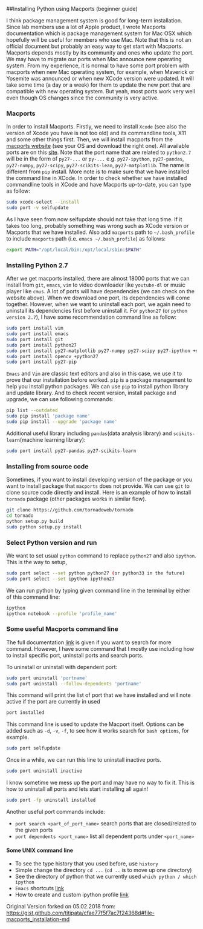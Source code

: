 ##Installing Python using Macports (beginner guide)


I think package management system is good for long-term installation. Since lab members use a lot of Apple product,
I wrote Macports documentation which is package management system for Mac OSX which hopefully will be useful for members who use Mac. Note that this is not an official document but probably an easy way to get start with Macports. Macports depends mostly by its community and ones who update the port. We may have to migrate our ports when Mac announce new operating system. From my experience, it is normal to have some port problem with macports when new Mac operating system, for example, when Maverick or Yosemite was announced or when new XCode version were updated. It will
take some time (a day or a week) for them to update the new port that are compatible
with new operating system. But yeah, most ports work very well even though OS changes since
the community is very active.

### Macports

In order to install Macports. Firstly, we need to install `Xcode` (see also the version of Xcode
you have is not too old) and its commandline tools, X11 and some other things first. Then, we
will install macports from the [macports website](https://www.macports.org/install.php) (see your OS and download the right one). All available ports are on this [site](https://www.macports.org/ports.php). Note that the port name that are related to `python2.7` will be in the form of `py27-...` or `py-...` e.g. `py27-ipython`, `py27-pandas`, `py27-numpy`, `py27-scipy`, `py27-scikits-lean`, `py27-matplotlib`. The name is different from `pip` install.
More note is to make sure that we have installed the command line in XCode. In order to
check whether we have installed commandline tools in XCode and have Macports up-to-date, you can type as follow:

```bash
sudo xcode-select --install
sudo port -v selfupdate
```

As I have seen from now selfupdate should not take that long time. If it takes too long, probably
something was wrong such as XCode version or Macports that we have installed. Also add `macports` path to `~/.bash_profile`
to include `macports` path (i.e. `emacs ~/.bash_profile`) as follows:

```bash
export PATH="/opt/local/bin:/opt/local/sbin:$PATH"
```

### Installing Python 2.7

After we get macports installed, there are almost 18000 ports that we can install from `git`, `emacs`, `vim`
to video downloader like `youtube-dl` or music player like `cmus`. A lot of ports will have dependencies (we can check on the website above). When we download one port, its dependencies will come together. However, when we
want to uninstall each port, we again need to uninstall its dependencies first before uninstall it.
For `python27` (or `python version 2.7`), I have some recommendation command line as follow:

```bash
sudo port install vim
sudo port install emacs
sudo port install git
sudo port install python27
sudo port install py27-matplotlib py27-numpy py27-scipy py27-ipython +notebook
sudo port install opencv +python27
sudo port install py27-pip
```

`Emacs` and `Vim` are classic text editors and also in this case, we use it to prove that our installation
before worked. `pip` is a package management to help you install python packages. We can use
`pip` to install python library and update library. And to check recent version, install package and upgrade, we can use following commands:

```bash
pip list --outdated
sudo pip install 'package name'
sudo pip install --upgrade 'package name'
```

Additional useful library including `pandas`(data analysis library) and `scikits-learn`(machine learning library):

```bash
sudo port install py27-pandas py27-scikits-learn
```

### Installing from source code

Sometimes, if you want to install developing version of the package or you want to install package that
`macports` does not provide. We can use `git` to clone source code directly and install. Here is an
example of how to install `tornado` package (other packages works in similar flow).

```bash
git clone https://github.com/tornadoweb/tornado
cd tornado
python setup.py build
sudo python setup.py install
```

### Select Python version and run

We want to set usual `python` command to replace `python27` and also `ipython`. This is the way to setup,

```bash
sudo port select --set python python27 (or python33 in the future)
sudo port select --set ipython ipython27
```

We can run python by typing given command line in the terminal by either of this command line:

```bash
ipython
ipython notebook --profile 'profile_name'
```

### Some useful Macports command line

The full documentation [link](https://guide.macports.org/) is given if you want to search for more command.
However, I have some command that I mostly use including how to install specific port, uninstall ports and search ports.

To uninstall or uninstall with dependent port:
```bash
sudo port uninstall 'portname'
sudo port uninstall --follow-dependents 'portname'
```

This command will print the list of port that we have installed and will note active if the port
are currently in used
```bash
port installed
```

This command line is used to update the Macport itself. Options can be added such
as `-d`, `-v`, `-f`, to see how it works search for `bash options`, for example.
```bash
sudo port selfupdate
```

Once in a while, we can run this line to uninstall inactive ports.
```bash
sudo port uninstall inactive
```

I know sometime we mess up the port and may have no way to fix it. This is how to uninstall
all ports and lets start installing all again!
```bash
sudo port -fp uninstall installed
```

Another useful port commands include:
  - `port search <part_of_port_name>` search ports that are closed/related to the given ports
  - `port dependents <port_name>` list all dependent ports under `<port_name>`


#### Some UNIX command line
  - To see the type history that you used before, use `history`
  - Simple change the directory `cd ...` (`cd ..` is to move up one directory)
  - See the directory of python that we currently used `which python / which ipython`
  - `Emacs` shortcuts [link](http://www.shortcutworld.com/en/linux/Emacs_23.2.1.html)
  - How to create and custom ipython profile [link](https://github.com/titipata/klab_ipython_notebook)


  Original Version forked on 05.02.2018 from: https://gist.github.com/titipata/cfae77f5f7ac7f24368d#file-macports_installation-md
